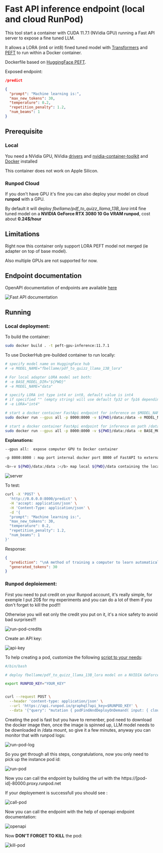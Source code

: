 # Fast API inference endpoint (local and cloud RunPod)

This tool start a container with CUDA 11.7.1 (NVidia GPU) running a Fast API server to expose a fine tuned LLM. 

It allows a LORA (int4 or int8) fined tuned model with [Transformers](https://github.com/huggingface/transformers) and [PEFT](https://github.com/huggingface/peft) to run within a Docker container.

Dockerfile based on [HuggingFace PEFT](https://github.com/huggingface/peft/blob/main/docker/peft-gpu/Dockerfile).

Exposed endpoint:

```json
/predict

{
  "prompt": "Machine learning is:",
  "max_new_tokens": 30,
  "temperature": 0.2,
  "repetition_penalty": 1.2,
  "num_beams": 1
}
```


## Prerequisite

### Local

You need a NVidia GPU, NVidia [drivers](https://docs.nvidia.com/datacenter/cloud-native/container-toolkit/latest/install-guide.html) and [nvidia-container-toolkit](https://github.com/NVIDIA/nvidia-container-toolkit) and [Docker](https://hub.docker.com/) installed

This container does not work on Apple Silicon.

### Runpod Cloud

If you don't have GPU it's fine you can also deploy your model on cloud **runpod** with a GPU.

By default it will deploy *fbellame/pdf_to_quizz_llama_13B_lora* int4 fine tuned model on a **NVIDIA GeForce RTX 3080 10 Go VRAM runpod**, cost about **0.24$/hour**

## Limitations

Right now this container only support LORA PEFT model not merged (ie adapter on top of base model).

Also multiple GPUs are not supported for now.

## Endpoint documentation

OpenAPI documentation of endpoints are available [here](http://0.0.0.0:8000/docs)

![Fast API documentation](img/fast_api.png)


## Running

### Local deployment:

To build the container:

```sh
sudo docker build . -t peft-gpu-inference:11.7.1
```

To use DockerHub pre-builded container to run locally:

```sh
# specify model name on HuggingFace hub
# -e MODEL_NAME="fbellame/pdf_to_quizz_llama_13B_lora"

# For local adapter LORA model set both:
# -e BASE_MODEL_DIR="${PWD}"
# -e MODEL_NAME="data"

# specify LORA int type int4 or int8, default value is int4
# if specified "" (empty string) will use default fp32 or fp16 depending of model config
# -e LORA="int4"

# start a docker container FastApi endpoint for inference on $MODEL_NAME (HuggiinFace hub) with LORA int4 (default)
sudo docker run --gpus all -p 8000:8000 -v ${PWD}/data:/data -e MODEL_NAME="fbellame/pdf_to_quizz_llama_13B_lora" fbellame/peft-gpu-inference:11.7.1

# start a docker container FastApi endpoint for inference on path /data (local path within docker ir external path ${PWD}/data) with LORA int8
sudo docker run --gpus all -p 8000:8000 -v ${PWD}/data:/data -e BASE_MODEL_DIR="/" -e MODEL_NAME="data" -e LORA="int8" fbellame/peft-gpu-inference:11.7.1
```

**Explanations:**<br>

``` sh
--gpus all:  expose computer GPU to Docker container
```

``` sh
-p 8000:8000 : map port internal docker port 8000 of FastAPI to external 8000 port
```

``` sh
<b>-v ${PWD}/data:/data :</b> map local ${PWD}/data containing the local fine tuned model and huggingFace cache fo-e LORA="int4"r base model to /data directory within the container
```

![server](img/server.png)


To test:

```sh
curl -X 'POST' \
  'http://0.0.0.0:8000/predict' \
  -H 'accept: application/json' \
  -H 'Content-Type: application/json' \
  -d '{
  "prompt": "Machine learning is:",
  "max_new_tokens": 30,
  "temperature": 0.2,
  "repetition_penalty": 1.2,
  "num_beams": 1
}'
```

Response:
```json
{
  "prediction": "\nA method of training a computer to learn automatically from data and perform complex tasks without being explicitly programmed.\nAn approach to artificial intelligence based on the",
  "generated_tokens": 30
}
```

### Runpod deploiement:

First you need to put credit on your Runpod account, it's really simple, for exemple I put 20$ for my experiments and you can do a lot of them if you don't forget to kill the pod!!!

Otherwise you will eat only the credit you put on it, it's a nice safety to avoid bad surprises!!!

![run-pod-credits](img/runpod-bill.png)


Create an API key:

![api-key](img/api_key.png)


To help creating a pod, customize the following [script to your needs](deploy_pod.sh):

```sh
#/bin/bash

# deploy fbellame/pdf_to_quizz_llama_13B_lora model on a NVIDIA GeForce RTX 3080 10 Go VRAM runpod, cost about 0.24$/hour

export RUNPOD_KEY="YOUR_KEY"


curl --request POST \
  --header 'content-type: application/json' \
  --url 'https://api.runpod.io/graphql?api_key=$RUNPOD_KEY' \
  --data '{"query": "mutation { podFindAndDeployOnDemand( input: { cloudType: ALL, gpuCount: 1, volumeInGb: 50, containerDiskInGb: 40, gpuTypeId: \"NVIDIA GeForce RTX 3080\", name: \"peft-gpu-inference\", imageName: \"docker.io/fbellame/peft-gpu-inference:11.7.1\", dockerArgs: \"\", ports: \"8000/http\", volumeMountPath: \"/data\" } ) { id imageName env machineId machine { podHostId } } }"}'
```

Creating the pod is fast but you have to remenber, pod need to download the docker image then, once the image is spinned up, LLM model needs to be downloaded in /data mount, so give it a few minutes, anyway you can monitor that with runpod logs:

![run-pod-log](img/runpod_logs.png)

So you get through all this steps, congratulations, now you only need to pick up the instance pod id:

![run-pod](img/runpod.png)

Now you can call the endpoint by building the url with the https://[pod-id]-80000.proxy.runpod.net 

If your deployement is successfull you should see :

![call-pod](img/deploy_runpod_sucess.png)

Now you can call the endpoint with the help of openapi endpoint documentation:

![openapi](img/inference-call-runpod.png)

Now **DON'T FORGET TO KILL** the pod:

![kill-pod](img/terminate_pod.png)
